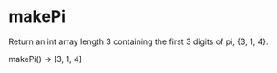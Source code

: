 # makePi


Return an int array length 3 containing the first 3 digits of pi, {3, 1, 4}.


makePi() → [3, 1, 4]